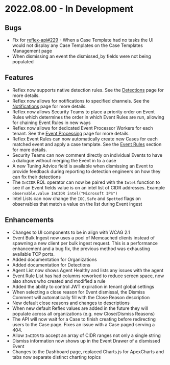# 2022.08.00 - In Development

## Bugs

- Fix for [reflex-api#229](https://github.com/reflexsoar/reflex-api/issues/229) - When a Case Template had no tasks the UI would not display any Case Templates on the Case Templates Management page 
- When dismissing an event the dismissed_by fields were not being populated

## Features

- Reflex now supports native detection rules.  See the [Detections](../../detections/) page for more details.
- Reflex now allows for notifications to specified channels.  See the [Notifications](../../notifications/) page for more details.
- Reflex now allows Security Teams to place a priority order on Event Rules which determines the order in which Event Rules are run, allowing for chaining Event Rules in new ways
- Reflex now allows for dedicated Event Processor Workers for each tenant.  See the [Event Processing](../../events/processing/) page for more details.
- Reflex Event Rules can now automatically create new Cases for each matched event and apply a case template.  See the [Event Rules](../../event-rules/) section for more details.
- Security Teams can now comment directly on individual Events to have a dialogue without merging the Event in to a case
- A new Tuning Advice field is available when dismissing an Event to provide feedback during reporting to detection engineers on how they can fix their detections
- The `InCIDR` RQL operator can now be paired with the `Intel` function to see if an Event fields value is on an intel list of CIDR addresses.  Example `observable.value InCIDR intel("Microsoft IPS")`
- Intel Lists can now change the `IOC`, `Safe` and `Spotted` flags on observables that match a value on the list during Event ingest

## Enhancements

- Changes to UI components to be in align with WCAG 2.1
- Event Bulk Ingest now uses a pool of Memcached clients instead of spawning a new client per bulk ingest request.  This is a performance enhancement and a bug fix, the previous method was exhausting available TCP ports.
- Added documentation for Organizations
- Added documentation for Detections
- Agent List now shows Agent Healthy and lists any issues with the agent
- Event Rule List has had columns reworked to reduce screen space, now also shows who created and modified a rule
- Added the ability to control JWT expiration in tenant global settings
- When selecting a close reason for Event dismissal, the Dismiss Comment will automatically fill with the Close Reason description
- New default close reasons and changes to descriptions
- When new default Reflex values are added in the future they will populate across all organizations (e.g. new Close/Dismiss Reasons)
- The API will now wait for a Case to finish creating before redirecting users to the Case page.  Fixes an issue with a Case paged serving a 404.
- Allow `InCIDR` to accept an array of CIDR ranges not only a single string
- Dismiss information now shows up in the Event Drawer of a dismissed Event
- Changes to the Dashboard page, replaced Charts.js for ApexCharts and tabs now separate distinct charting topics